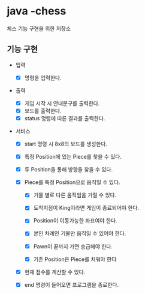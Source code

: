 # java -chess

체스 기능 구현을 위한 저장소

## 기능 구현

- 입력

    - [x] 명령을 입력한다.

- 출력

    * [x] 게임 시작 시 안내문구를 출력한다.
    * [x] 보드를 출력한다.
    * [x] status 명령에 따른 결과를 출력한다.

- 서비스

    * [x] start 명령 시 8x8의 보드를 생성한다.

    * [x] 특정 Position에 있는 Piece를 찾을 수 있다.

    * [x] 두 Position을 통해 방향을 찾을 수 있다.

    * [x] Piece를 특정 Position으로 움직일 수 있다.

        * [x] 기물 별로 다른 움직임을 가질 수 있다.
        * [x] 도착지점이 King이라면 게임이 종료되어야 한다.

        * [x] Position이 이동가능한 좌표여야 한다.
        * [x] 본인 차례인 기물만 움직일 수 있어야 한다.
        * [x] Pawn이 끝까지 가면 승급해야 한다.
        * [x] 기존 Position은 Piece를 치워야 한다

    * [x] 현재 점수를 계산할 수 있다.

    * [x] end 명령이 들어오면 프로그램을 종료한다.